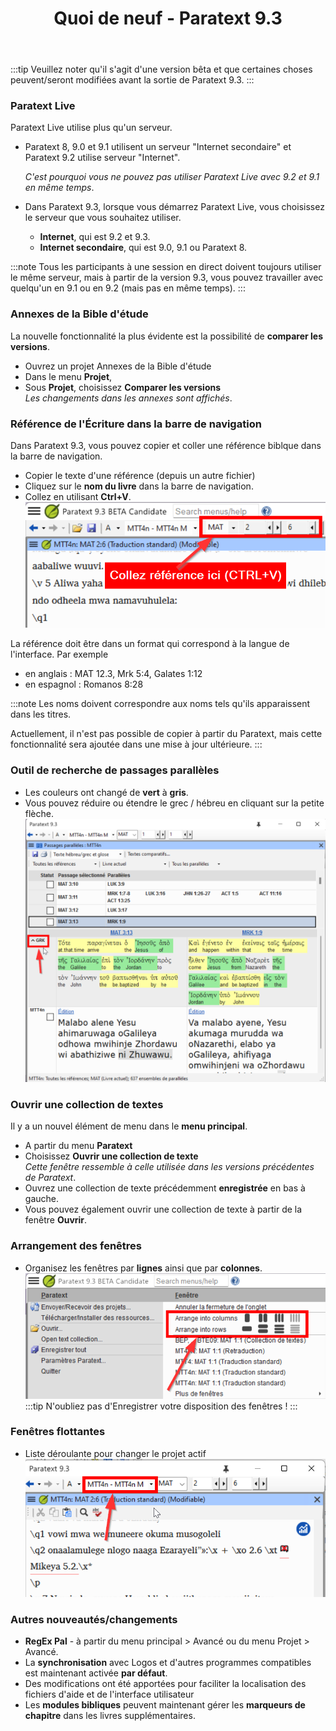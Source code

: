 ﻿---
title : Quoi de neuf - Paratext 9.3
sidebar_position : 1
---
:::tip
Veuillez noter qu'il s'agit d'une version bêta et que certaines choses peuvent/seront modifiées avant la sortie de Paratext 9.3.
:::

### Paratext Live
Paratext Live utilise plus qu'un serveur.

- Paratext 8, 9.0 et 9.1 utilisent un serveur "Internet secondaire" et Paratext 9.2 utilise serveur "Internet".

   *C'est pourquoi vous ne pouvez pas utiliser Paratext Live avec 9.2 et 9.1 en même temps*.

- Dans Paratext 9.3, lorsque vous démarrez Paratext Live, vous choisissez le serveur que vous souhaitez utiliser.
  - **Internet**, qui est 9.2 et 9.3.
  - **Internet secondaire**, qui est 9.0, 9.1 ou Paratext 8.  

:::note
Tous les participants à une session en direct doivent toujours utiliser le même serveur, mais à partir de la version 9.3, vous pouvez travailler avec quelqu'un en 9.1 ou en 9.2 (mais pas en même temps).
:::

### Annexes de la Bible d'étude
La nouvelle fonctionnalité la plus évidente est la possibilité de **comparer les versions**.

- Ouvrez un projet Annexes de la Bible d'étude
- Dans le menu **Projet**, 
- Sous **Projet**, choisissez **Comparer les versions**  
  *Les changements dans les annexes sont affichés*.

### Référence de l'Écriture dans la barre de navigation
Dans Paratext 9.3, vous pouvez copier et coller une référence biblque dans la barre de navigation.
- Copier le texte d'une référence (depuis un autre fichier)
- Cliquez sur le **nom du livre** dans la barre de navigation.
- Collez en utilisant **Ctrl+V**.
   ![](./media/paste-reference-2.fr.png)

La référence doit être dans un format qui correspond à la langue de l'interface. Par exemple 
- en anglais : MAT 12.3, Mrk 5:4, Galates 1:12
- en espagnol : Romanos 8:28

:::note
Les noms doivent correspondre aux noms tels qu'ils apparaissent dans les titres.

Actuellement, il n'est pas possible de copier à partir du Paratext, mais cette fonctionnalité sera ajoutée dans une mise à jour ultérieure.
:::

### Outil de recherche de passages parallèles
- Les couleurs ont changé de **vert** à **gris**.
- Vous pouvez réduire ou étendre le grec / hébreu en cliquant sur la petite flèche.
   ![](./media/parallel-passage-greek-collapse.png)


### Ouvrir une collection de textes
Il y a un nouvel élément de menu dans le **menu principal**. 
- A partir du menu **Paratext**
- Choisissez **Ouvrir une collection de texte**  
  *Cette fenêtre ressemble à celle utilisée dans les versions précédentes de Paratext*.
- Ouvrez une collection de texte précédemment **enregistrée** en bas à gauche.
- Vous pouvez également ouvrir une collection de texte à partir de la fenêtre **Ouvrir**.

### Arrangement des fenêtres
- Organisez les fenêtres par **lignes** ainsi que par **colonnes**.
   ![](./media/arrange-in-rows.png)
:::tip
N'oubliez pas d'Enregistrer votre disposition des fenêtres !
:::
### Fenêtres flottantes
- Liste déroulante pour changer le projet actif
   ![](./media/change-project-or-resource.fr.png)

### Autres nouveautés/changements
- **RegEx Pal** - à partir du menu principal \> Avancé ou du menu Projet \> Avancé.
- La **synchronisation** avec Logos et d'autres programmes compatibles est maintenant activée **par défaut**.
- Des modifications ont été apportées pour faciliter la localisation des fichiers d'aide et de l'interface utilisateur
- Les **modules bibliques** peuvent maintenant gérer les **marqueurs de chapitre** dans les livres supplémentaires.

